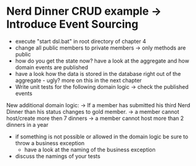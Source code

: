 Nerd Dinner CRUD example -> Introduce Event Sourcing
===========

* execute "start dsl.bat" in root directory of chapter 4
* change all public members to private members -> only methods are public
* how do you get the state now? have a look at the aggregate and how domain events are published
* have a look how the data is stored in the database right out of the aggregate - ugly? more on this in the next chapter
* Write unit tests for the following domain logic -> check the published events


New additional domain logic:
-> If a member has submitted his third Nerd Dinner than his status changes to gold member.
-> a member cannot host/create more then 7 dinners
-> a member cannot host more than 2 dinners in a year

* if something is not possible or allowed in the domain logic be sure to throw a business exception 
	- have a look at the naming of the business exception
* discuss the namings of your tests